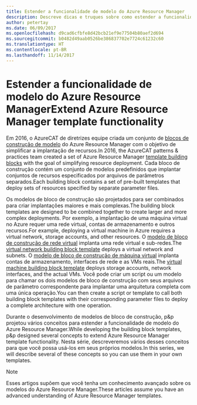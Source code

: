 ```yaml
---
title: Estender a funcionalidade de modelo do Azure Resource Manager
description: Descreve dicas e truques sobre como estender a funcionalidade de modelo do Azure Resource Manager
author: petertay
ms.date: 06/09/2017
ms.openlocfilehash: d9cad6cfbfe8d42bcb21ef9e77504b80aef2d694
ms.sourcegitcommit: b0482d49aab0526be386837702e7724c61232c60
ms.translationtype: HT
ms.contentlocale: pt-BR
ms.lasthandoff: 11/14/2017
---
```

# <a name="extend-azure-resource-manager-template-functionality"></a><span data-ttu-id="a9459-103">Estender a funcionalidade de modelo do Azure Resource Manager</span><span class="sxs-lookup"><span data-stu-id="a9459-103">Extend Azure Resource Manager template functionality</span></span>

<span data-ttu-id="a9459-104">Em 2016, o AzureCAT de diretrizes equipe criada um conjunto de [blocos de construção de modelo](https://github.com/mspnp/template-building-blocks/wiki) do Azure Resource Manager com o objetivo de simplificar a implantação de recursos.</span><span class="sxs-lookup"><span data-stu-id="a9459-104">In 2016, the AzureCAT patterns & practices team created a set of Azure Resource Manager [template building blocks](https://github.com/mspnp/template-building-blocks/wiki) with the goal of simplifying resource deployment.</span></span> <span data-ttu-id="a9459-105">Cada bloco de construção contém um conjunto de modelos predefinidos que implantar conjuntos de recursos especificados por arquivos de parâmetros separados.</span><span class="sxs-lookup"><span data-stu-id="a9459-105">Each building block contains a set of pre-built templates that deploy sets of resources specified by separate parameter files.</span></span>

<span data-ttu-id="a9459-106">Os modelos de bloco de construção são projetados para ser combinados para criar implantações maiores e mais complexas.</span><span class="sxs-lookup"><span data-stu-id="a9459-106">The building block templates are designed to be combined together to create larger and more complex deployments.</span></span> <span data-ttu-id="a9459-107">Por exemplo, a implantação de uma máquina virtual no Azure requer uma rede virtual, contas de armazenamento e outros recursos.</span><span class="sxs-lookup"><span data-stu-id="a9459-107">For example, deploying a virtual machine in Azure requires a virtual network, storage accounts, and other resources.</span></span> <span data-ttu-id="a9459-108">O [modelo de bloco de construção de rede virtual](https://github.com/mspnp/template-building-blocks/wiki/VNet-(v1)) implanta uma rede virtual e sub-redes.</span><span class="sxs-lookup"><span data-stu-id="a9459-108">The [virtual network building block template](https://github.com/mspnp/template-building-blocks/wiki/VNet-(v1)) deploys a virtual network and subnets.</span></span> <span data-ttu-id="a9459-109">O [modelo de bloco de construção de máquina virtual](https://github.com/mspnp/template-building-blocks/wiki/Windows-and-Linux-VMs-(v1)) implanta contas de armazenamento, interfaces de rede e as VMs reais.</span><span class="sxs-lookup"><span data-stu-id="a9459-109">The [virtual machine building block template](https://github.com/mspnp/template-building-blocks/wiki/Windows-and-Linux-VMs-(v1)) deploys storage accounts, network interfaces, and the actual VMs.</span></span> <span data-ttu-id="a9459-110">Você pode criar um script ou um modelo para chamar os dois modelos de bloco de construção com seus arquivos de parâmetro correspondente para implantar uma arquitetura completa com uma única operação.</span><span class="sxs-lookup"><span data-stu-id="a9459-110">You can then create a script or template to call both building block templates with their corresponding parameter files to deploy a complete architecture with one operation.</span></span>

<span data-ttu-id="a9459-111">Durante o desenvolvimento de modelos de bloco de construção, p&p projetou vários conceitos para estender a funcionalidade de modelo do Azure Resource Manager.</span><span class="sxs-lookup"><span data-stu-id="a9459-111">While developing the building block templates, p&p designed several concepts to extend Azure Resource Manager template functionality.</span></span> <span data-ttu-id="a9459-112">Nesta série, descreveremos vários desses conceitos para que você possa usá-los em seus próprios modelos.</span><span class="sxs-lookup"><span data-stu-id="a9459-112">In this series, we will describe several of these concepts so you can use them in your own templates.</span></span>

> [!NOTE]
> <span data-ttu-id="a9459-113">Esses artigos supõem que você tenha um conhecimento avançado sobre os modelos do Azure Resource Manager.</span><span class="sxs-lookup"><span data-stu-id="a9459-113">These articles assume you have an advanced understanding of Azure Resource Manager templates.</span></span>